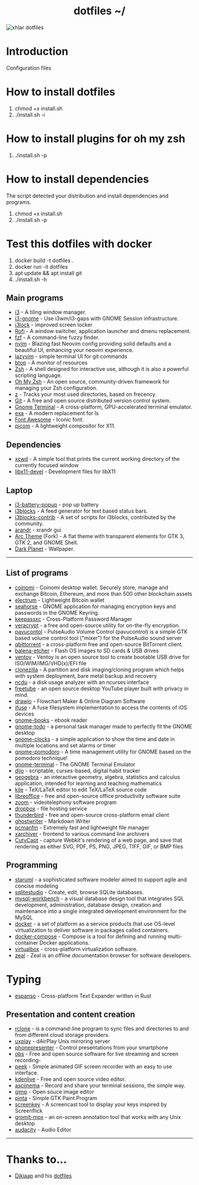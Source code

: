 <h1 align="center">dotfiles  ~/</h1>


![xhlar dotfiles](https://i.imgur.com/b579XZG.png)

# Introduction
Configuration files

# How to install dotfiles

1. chmod +x install.sh
2. ./install.sh -i

# How to install plugins for oh my zsh
1. ./install.sh -p

# How to install dependencies 
The script detected your distribution and install dependencies and programs. 

1. chmod +x install.sh
2. ./install.sh -p

# Test this dotfiles with docker
1. docker build -t dotfiles .
2. docker run -it dotfiles
3. apt update && apt install git
5. ./install.sh -h 




## Main programs

- [i3](https://github.com/i3/i3) - A tiling window manager.
- [i3-gnome](https://github.com/i3-gnome/i3-gnome) - Use i3wm/i3-gaps with GNOME Session infrastructure.
- [i3lock](https://github.com/i3/i3lock) - improved screen locker
- [Rofi](https://github.com/davatorium/rofi) - A window switcher, application launcher and dmenu replacement.
- [fzf](https://github.com/junegunn/fzf) - A command-line fuzzy finder.
- [nvim](https://github.com/NvChad/NvChad) - Blazing fast Neovim config providing solid defaults and a beautiful UI, enhancing your neovim experience.
- [lazyvim](https://github.com/jesseduffield/lazygit) - simple terminal UI for git commands
- [btop](https://github.com/aristocratos/btop) - A monitor of resources
- [Zsh](https://github.com/zsh-users/zsh) - A shell designed for interactive use, although it is also a powerful scripting language.
- [Oh My Zsh](https://github.com/ohmyzsh/ohmyzsh) - An open source, community-driven framework for managing your Zsh configuration.
- [z](https://github.com/rupa/z) - Tracks your most used directories, based on frecency.
- [Git](https://github.com/git/git) - A free and open source distributed version control system.
- [Gnome Terminal](https://github.com/GNOME/gnome-terminal) - A cross-platform, GPU-accelerated terminal emulator.
- [exa](https://github.com/ogham/exa) - A modern replacement for ls
- [Font Awesome](https://github.com/FortAwesome/Font-Awesome) - Iconic font.
- [picom](https://github.com/yshui/picom) - A lightweight compositor for X11.

## Dependencies
- [xcwd](https://github.com/schischi/xcwd) - A simple tool that prints the current working directory of the currently focused window
- [libx11-devel](https://packages.fedoraproject.org/pkgs/libX11/libX11-devel/) - Development files for libX11

## Laptop
- [i3-battery-popup](https://website.org/) - pop up battery
- [i3blocks](https://github.com/vivien/i3blocks) - A feed generator for text based status bars.
- [i3blocks-contrib](https://github.com/vivien/i3blocks-contrib) - A set of scripts for i3blocks, contributed by the community.
- [arandr](https://github.com/) - xrandr gui
- [Arc Theme](https://github.com/arc-design/arc-theme) (Fork) - A flat theme with transparent elements for GTK 3, GTK 2, and GNOME Shell.
- [Dark Planet](https://www.pling.com/p/1163924/) - Wallpaper.

---
## List of programs 

- [coinomi](https://www.coinomi.com/) - Coinomi desktop wallet. Securely store, manage and exchange Bitcoin, Ethereum, and more than 500 other blockchain assets
- [electrum](https://electrum.org/) - Lightweight Bitcoin wallet 
- [seahorse](https://aur.archlinux.org/packages/seahorse-git) - GNOME application for managing encryption keys and passwords in the GNOME Keyring.
- [keepassxc](https://keepassxc.org/) - Cross-Platform Password Manager
- [veracrypt](https://www.veracrypt.fr/code/VeraCrypt/) - a free and open-source utility for on-the-fly encryption.
- [pavucontol](https://freedesktop.org/software/pulseaudio/pavucontrol/) - PulseAudio Volume Control (pavucontrol) is a simple GTK based volume control tool ("mixer") for the PulseAudio sound server
- [qbittorrent](https://www.qbittorrent.org/) - a cross-platform free and open-source BitTorrent client.
- [balena-etcher](https://www.balena.io/etcher/) - Flash OS images to SD cards & USB drives
- [ventoy](https://www.ventoy.net/en/index.html) - Ventoy is an open source tool to create bootable USB drive for ISO/WIM/IMG/VHD(x)/EFI file
- [clonezilla](https://clonezilla.org/) - A partition and disk imaging/cloning program which helps with system deployment, bare metal backup and recovery
- [ncdu](https://dev.yorhel.nl/ncdu) -  a disk usage analyzer with an ncurses interface
- [freetube](https://github.com/FreeTubeApp/FreeTube) - an open source desktop YouTube player built with privacy in mind.
- [drawio](https://app.diagrams.net/) - Flowchart Maker & Online Diagram Software
- [ifuse](https://github.com/libimobiledevice/ifuse) - A fuse filesystem implementation to access the contents of iOS devices
- [gnome-books](https://launchpad.net/ubuntu/+source/gnome-books) - ebook reader 
- [gnome-todo](https://gitlab.gnome.org/GNOME/gnome-todo) - a personal task manager made to perfectly fit the GNOME desktop
- [gnome-clocks](https://gitlab.gnome.org/GNOME/gnome-clocks) - a simple application to show the time and date in multiple locations and set alarms or timer
- [gnome-pomodoro](https://github.com/gnome-pomodoro/gnome-pomodoro) - A time management utility for GNOME based on the pomodoro technique!
- [gnome-terminal](https://archlinux.org/packages/extra/x86_64/gnome-terminal/) - The GNOME Terminal Emulator
- [dijo](https://github.com/nerdypepper/dijo) - scriptable, curses-based, digital habit tracker
- [geogebra](https://geogebra.org/) - an interactive geometry, algebra, statistics and calculus application, intended for learning and teaching mathematics
- [kile](https://kile.sourceforge.io/) - TeX/LaTeX editor to edit TeX/LaTeX source code
- [libreoffice](https://www.libreoffice.org/) -  free and open-source office productivity software suite
- [zoom](https://zoom.com) -  videotelephony software program
- [dropbox](https://dropbox.com) - file hosting service 
- [thunderbird](https://www.thunderbird.net/) - free and open-source cross-platform email client
- [ghostwriter](https://wereturtle.github.io/ghostwriter/) - Markdown Writer 
- [pcmanfm](https://github.com/lxde/pcmanfm) - Extremely fast and lightweight file manager
- [xarchiver](https://archlinux.org/packages/community/x86_64/xarchiver/) - frontend to various command line archivers
- [CutyCapt](https://github.com/amw/CutyCapt) - capture Webkit's rendering of a web page, and save that rendering as either SVG, PDF, PS, PNG, JPEG, TIFF, GIF, or BMP files

## Programming
- [staruml](https://staruml.io/) - a sophisticated software modeler aimed to support agile and concise modeling
- [sqlitestudio](https://sqlitestudio.pl/) - Create, edit, browse SQLite databases.
- [mysql-workbench](https://www.mysql.com/products/workbench/) - a visual database design tool that integrates SQL development, administration, database design, creation and maintenance into a single integrated development environment for the MySQL 
- [docker](https://www.docker.com/) - a set of platform as a service products that use OS-level virtualization to deliver software in packages called containers.
- [docker-compose](https://docs.docker.com/compose/install/) - Compose is a tool for defining and running multi-container Docker applications.
- [virtualbox](https://www.virtualbox.org/) - cross-platform virtualization software.
- [zeal](https://www.zealdocs.org/) - Zeal is an offline documentation browser for software developers.

# Typing
- [espanso](https://github.com/espanso/espanso) - Cross-platform Text Expander written in Rust 

## Presentation and content creation
- [rclone](https://github.com/rclone/rclone) - is a command-line program to sync files and directories to and from different cloud storage providers.
- [uxplay](https://github.com/antimof/UxPlay) - dAirPlay Unix mirroring server
- [phonepresenter](https://phonepresenter.github.io/) - Control presentations from your smartphone
- [obs](https://github.com/obsproject/obs-studio) - Free and open source software for live streaming and screen recording- 
- [peek](https://github.com/phw/peek) - Simple animated GIF screen recorder with an easy to use interface. 
- [kdenlive](https://github.com/KDE/kdenlive) - Free and open source video editor.
- [asciinema](https://asciinema.org/) - Record and share your terminal sessions, the simple way.
- [gimp](https://github.com/GNOME/gimp) - Open souce image editor 
- [pinta](https://github.com/PintaProject/Pinta) - Simple GTK Paint Program
- [screenkey](https://github.com/wavexx/screenkey) - A screencast tool to display your keys inspired by Screenflick
- [gromit-mpx](https://github.com/bk138/gromit-mpx) - an on-screen annotation tool that works with any Unix desktop
- [audacity](https://github.com/audacity/audacity) - Audio Editor

---
 # Thanks to...
- [Dikiaap](https://github.com/dikiaap) and his [dotfiles](https://github.com/dikiaap/dotfiles)
